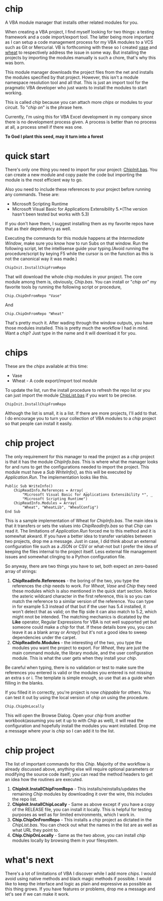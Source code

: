chip
====

A VBA module manager that installs other related modules for you.

When creating a VBA project, I find myself looking for two things: a testing framework and a code import/export tool.
The latter being more important as I can setup a code management process for my VBA modules to a VCS such as Git or Mercurial. VB is forthcoming with these so I created <a href="https://github.com/FrancisMurillo/vase">vase</a> and <a href="https://github.com/FrancisMurillo/wheat">wheat</a> to respectively address the issue in some way. But installing the projects by importing the modules manually is such a chore, that's why this was born.

This module manager downloads the project files from the net and installs the modules specified by that project. However, this isn't a module namespace resolution tool and all that. This is just an import tool for the pragmatic VBA developer who just wants to install the modules to start working. 

This is called *chip* because you can attach more *chips* or modules to your circuit. To "*chip on*" is the phrase here. 

Currently, I'm using this for VBA Excel development in my company since there is no development process given. A process is better than no process at all, a process smell if there was one. 

**To God I plant this seed, may it turn into a forest**

quick start
====

There's only one thing you need to import for your project: <a href="https://raw.githubusercontent.com/FrancisMurillo/chip/master/Modules/ChipInit.bas">ChipInit.bas</a>. You can create a new module and copy paste the code but importing the module is the most efficient way to go.

Also you need to include these references to your project before running any commands. These are:
* Microsoft Scripting Runtime
* Microsoft Visual Basic for Applications Extensibility 5.*(The version hasn't been tested but works with 5.3)

If you don't have them, I suggest installing them as my favorite repos have that as their dependency as well.

Executing the commands for this module happens at the *Intermediate Window*, make sure you know how to run Subs on that window. Run the following script, let the intellisense guide your typing.(Avoid running the procedure/script by keying F5 while the cursor is on the function as this is not the canonical way it was made.)

```
ChipInit.InstallChipFromRepo
```

That will download the whole chip modules in your project. The core module among them is, obviously, *Chip.bas*. You can install or "*chip on*" my favorite tools by running the following script or procedure,

```
Chip.ChipOnFromRepo "Vase"
```

And

```
Chip.ChipOnFromRepo "Wheat"
```

That's pretty much it. After wading through the window outputs, you have those modules installed. This is pretty much the workflow I had in mind. Want a *chip*? Just type in the name and it will download it for you.

chips
====
These are the *chips* available at this time:
* Vase 
* Wheat - A code export/import tool module

To update the list, run the install procedure to refresh the repo list or you can just import the module <a href="https://raw.githubusercontent.com/FrancisMurillo/chip/master/Modules/ChipList.bas">ChipList.bas</a> if you want to be precise. 

```
ChipInit.InstallChipFromRepo
```

Although the list is small, it is a list. If there are more projects, I'll add to that. I do encourage you to turn your collection of VBA modules to a *chip* project so that people can install it easily. 

chip project
====

The only requirement for this manager to read the project as a *chip* project is that it has the module *ChipInfo.bas*. This is where what the manager looks for and runs to get the configurations needed to import the project. This module must have a *Sub WriteInfo()*, as this will be executed by *Application.Run*. The implementation looks like this.

```
Public Sub WriteInfo()
    ChipReadInfo.References = Array( _
        "Microsoft Visual Basic for Applications Extensibility *", _
        "Microsoft Scripting Runtime")
    ChipReadInfo.Modules = Array( _
        "Wheat", "WheatLib", "WheatConfig")
End Sub
```

This is a sample implementation of Wheat for *ChipInfo.bas*. The main idea is that it transfers or sets the values into *ChipReadInfo.bas* so that *Chip* can read it. The limitations of *Application.Run* forced me to this method and it is somewhat akward. If you have a better idea to transfer variables between two projects, drop me a message. Just in case, I did think about an external configuration file such as a JSON or CSV or what-not but I prefer the idea of keeping the files internal to the project itself. Less external file management issues and somewhat clinging to a Python configuration file.

So anyway, there are two things you have to set, both expect an zero-based array of strings:

1. **ChipReadInfo.References** - the boring of the two, you type the references the *chip* needs to work. For *Wheat*, *Vase* and *Chip* they need these modules which is also mentioned in the quick start section. Notice the asteric wildcard character in the first reference, this is so you can match the reference to a similar version of the reference. You can type in for example 5.3 instead of that but if the user has 5.4 installed, it won't detect that as valid; on the flip side it can also match to 5.2, which might nnot be intended. The matching mechanics is dicatated by the **Like** operator, Regular Expressions for VBA is not well supported yet but someone could make a *chip* for that. If these details bore you, you can leave it as a blank array or *Array()* but it's not a good idea to sweep dependencies under the carpet.
2. **ChipReadInfo.Modules** - the interesting of the two, you type the modules you want the project to export. For *Wheat*, they are just the main command module, the library module, and the user configuration module. This is what the user gets when they install your *chip*. 

Be careful when typing, there is no validation or test to make sure the references you entered is valid or the modules you entered is not missing an extra s or i. The template is simple enough, so use that as a guide when filling in the blanks.

If you filled it in correctly, you're project is now *chippable* for others. You can test it out by using the local version of *chip on* using the procedure.

```
Chip.ChipOnLocally 
```

This will open the Browse Dialog. Open your *chip* from another workbook(assuming you set it up to with *Chip* as well), it will read the configuration and hopefully install the modules you want installed. Drop me a message where your is *chip* so I can add it to the list.


chip project
====

The list of important commands for this *Chip*. Majority of the workflow is already discussed above, anything else will require optional parameters or modifying the source code itself; you can read the method headers to get an idea how the routines are executed.

1. **ChipInit.InstallChipFromRepo** - This installs/reinstalls/updates the remaining *Chip* modules by downloading it over the wire, this includes the repo list.
2. **ChipInit.InstallChipLocally** - Same as above except if you have a copy of the RELEASE file, you can install it locally. This is helpful for testing purposes as well as for limited environments, which I work in.
3. **Chip.ChipOnFromRepo** - This installs a *chip* project as dictated in the *ChipList.bas*. You can check out what the names in the list are as well as what URL they point to.
4. **Chip.ChipOnLocally** - Same as the two above, you can install *chip* modules locally by browsing them in your filesystem.
 

what's next
====

There's a lot of limitations of VBA I discover while I add more *chips*. I would avoid using native methods and black magic methods if possible. I would like to keep the interface and logic as plain and expressive as possible as this thing grows. If you have features or problems, drop me a message and let's see if we can make it work.
